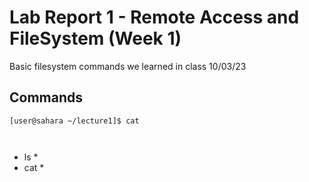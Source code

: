 # Lab Report 1 - Remote Access and FileSystem (Week 1)
Basic filesystem commands we learned in class 10/03/23
## Commands
```console
[user@sahara ~/lecture1]$ cat



```
 * ls
	 * 
 * cat
	 * 


